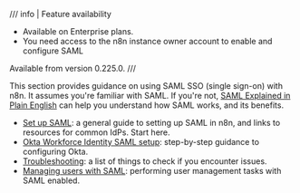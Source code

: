 /// info | Feature availability
* Available on Enterprise plans.
* You need access to the n8n instance owner account to enable and configure SAML

Available from version 0.225.0.
///	


This section provides guidance on using SAML SSO (single sign-on) with n8n. It assumes you're familiar with SAML. If you're not, [SAML Explained in Plain English](https://www.onelogin.com/learn/saml) can help you understand how SAML works, and its benefits.

* [Set up SAML](/user-management/saml/setup.md): a general guide to setting up SAML in n8n, and links to resources for common IdPs. Start here.
* [Okta Workforce Identity SAML setup](/user-management/saml/okta.md): step-by-step guidance to configuring Okta.
* [Troubleshooting](/user-management/saml/troubleshooting.md): a list of things to check if you encounter issues.
* [Managing users with SAML](/user-management/saml/managing.md): performing user management tasks with SAML enabled.